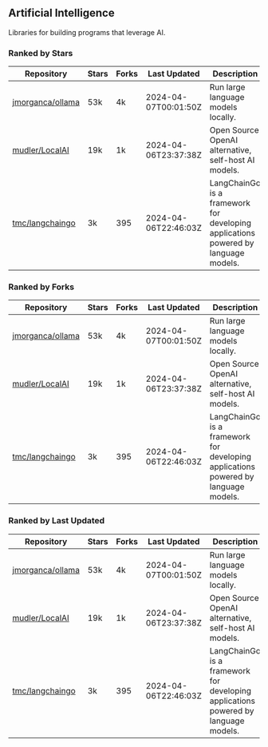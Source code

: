## Artificial Intelligence

Libraries for building programs that leverage AI.

### Ranked by Stars

| Repository | Stars | Forks | Last Updated | Description | 
|------------|-------|-------|--------------|-------------|
| [jmorganca/ollama](https://github.com/jmorganca/ollama) | 53k | 4k | 2024-04-07T00:01:50Z |  Run large language models locally. |
| [mudler/LocalAI](https://github.com/mudler/LocalAI) | 19k | 1k | 2024-04-06T23:37:38Z |  Open Source OpenAI alternative, self-host AI models. |
| [tmc/langchaingo](https://github.com/tmc/langchaingo) | 3k | 395 | 2024-04-06T22:46:03Z |  LangChainGo is a framework for developing applications powered by language models. |

### Ranked by Forks

| Repository | Stars | Forks | Last Updated | Description | 
|------------|-------|-------|--------------|-------------|
| [jmorganca/ollama](https://github.com/jmorganca/ollama) | 53k | 4k | 2024-04-07T00:01:50Z |  Run large language models locally. |
| [mudler/LocalAI](https://github.com/mudler/LocalAI) | 19k | 1k | 2024-04-06T23:37:38Z |  Open Source OpenAI alternative, self-host AI models. |
| [tmc/langchaingo](https://github.com/tmc/langchaingo) | 3k | 395 | 2024-04-06T22:46:03Z |  LangChainGo is a framework for developing applications powered by language models. |

### Ranked by Last Updated

| Repository | Stars | Forks | Last Updated | Description | 
|------------|-------|-------|--------------|-------------|
| [jmorganca/ollama](https://github.com/jmorganca/ollama) | 53k | 4k | 2024-04-07T00:01:50Z |  Run large language models locally. |
| [mudler/LocalAI](https://github.com/mudler/LocalAI) | 19k | 1k | 2024-04-06T23:37:38Z |  Open Source OpenAI alternative, self-host AI models. |
| [tmc/langchaingo](https://github.com/tmc/langchaingo) | 3k | 395 | 2024-04-06T22:46:03Z |  LangChainGo is a framework for developing applications powered by language models. |

